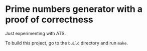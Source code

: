 # Prime numbers generator with a proof of correctness

Just experimenting with ATS.

To build this project, go to the `build` directory and run `make`.
